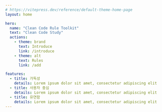 ```yaml
---
# https://vitepress.dev/reference/default-theme-home-page
layout: home

hero:
  name: "Clean Code Rule Toolkit"
  text: "Clean Code Study"
  actions:
    - theme: brand
      text: Introduce
      link: /introduce
    - theme: alt
      text: Rules
      link: /add

features:
  - title: 가독성
    details: Lorem ipsum dolor sit amet, consectetur adipiscing elit
  - title: 사용자 중심
    details: Lorem ipsum dolor sit amet, consectetur adipiscing elit
  - title: 유연함
    details: Lorem ipsum dolor sit amet, consectetur adipiscing elit
---
```

